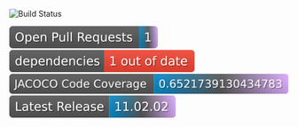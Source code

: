 
![Build Status](https://github.com/RahulVadisetty91/RestService/actions/workflows/build.yml/badge.svg?branch=develop/pipeline)

<img alt="GitHub pull requests" src=".github/badges/open-pr-count.svg">

<img alt="Dependencies" src=".github/badges/depend-badge.svg">
<img alt="Code Coverage" src=".github/badges/jacoco-code-coverage.svg">

<a href="https://github.com/RahulVadisetty91/RestService/releases">
  <img alt="Issues" src=".github/badges/release.svg"></a>
